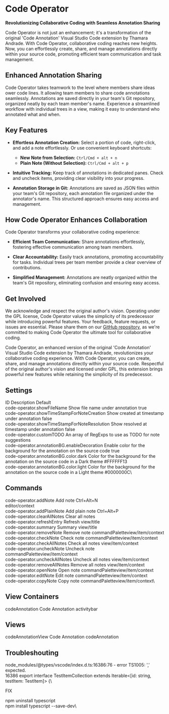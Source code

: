 # Code Operator

**Revolutionizing Collaborative Coding with Seamless Annotation Sharing**

Code Operator is not just an enhancement; it's a transformation of the original 'Code Annotation' Visual Studio Code extension by Thamara Andrade. With Code Operator, collaborative coding reaches new heights. Now, you can effortlessly create, share, and manage annotations directly within your source code, promoting efficient team communication and task management.

## Enhanced Annotation Sharing

Code Operator takes teamwork to the level where members share ideas ower code lines. It allowing team members to share code annotations seamlessly. Annotations are saved directly in your team's Git repository, organized neatly by each team member's name. Experience a streamlined workflow with individual trees in a view, making it easy to understand who annotated what and when.

## Key Features

- **Effortless Annotation Creation:** Select a portion of code, right-click, and add a note effortlessly. Or use convenient keyboard shortcuts:
  - **New Note from Selection:** `Ctrl/Cmd + alt + n`
  - **Plain Note (Without Selection):** `Ctrl/Cmd + alt + p`

- **Intuitive Tracking:** Keep track of annotations in dedicated panes. Check and uncheck items, providing clear visibility into your progress.

- **Annotation Storage in Git:** Annotations are saved as JSON files within your team's Git repository, each annotation file organized under the annotator's name. This structured approach ensures easy access and management.

## How Code Operator Enhances Collaboration

Code Operator transforms your collaborative coding experience:

- **Efficient Team Communication:** Share annotations effortlessly, fostering effective communication among team members.

- **Clear Accountability:** Easily track annotations, promoting accountability for tasks. Individual trees per team member provide a clear overview of contributions.

- **Simplified Management:** Annotations are neatly organized within the team's Git repository, eliminating confusion and ensuring easy access.

## Get Involved

We acknowledge and respect the original author's vision. Operating under the GPL license, Code Operator values the simplicity of its predecessor while introducing powerful features. Your feedback, feature requests, or issues are essential. Please share them on our [GitHub repository](https://github.com/arise-project/vscode-code-operator), as we're committed to making Code Operator the ultimate tool for collaborative coding.

Code Operator, an enhanced version of the original 'Code Annotation' Visual Studio Code extension by Thamara Andrade, revolutionizes your collaborative coding experience. With Code Operator, you can create, share, and manage annotations directly within your source code. Respectful of the original author's vision and licensed under GPL, this extension brings powerful new features while retaining the simplicity of its predecessor.

## Settings

ID	Description	Default\
code-operator.showFileName	Show file name under annotation	true\
code-operator.showTimeStampForNoteCreation	Show created at timestamp under annotation	false\
code-operator.showTimeStampForNoteResolution	Show resolved at timestamp under annotation	false\
code-operator.customTODO	An array of RegExps to use as TODO for note suggestions\
code-operator.annotationBG.enableDecoration	Enable color for the background for the annotation on the source code	true\
code-operator.annotationBG.color.dark	Color for the background for the annotation on the source code in a Dark theme	#FFFFFF13\
code-operator.annotationBG.color.light	Color for the background for the annotation on the source code in a Light theme	#0000000C\

## Commands

code-operator.addNote	Add note	Ctrl+Alt+N\
editor/context\
code-operator.addPlainNote	Add plain note	Ctrl+Alt+P\
code-operator.clearAllNotes	Clear all notes\
code-operator.refreshEntry	Refresh		view/title\
code-operator.summary	Summary		view/title\
code-operator.removeNote	Remove note		commandPaletteview/item/context\
code-operator.checkNote	Check note		commandPaletteview/item/context\
code-operator.checkAllNotes	Check all notes		view/item/context\
code-operator.uncheckNote	Uncheck note		commandPaletteview/item/context\
code-operator.uncheckAllNotes	Uncheck all notes		view/item/context\
code-operator.removeAllNotes	Remove all notes		view/item/context\
code-operator.openNote	Open note		commandPaletteview/item/context\
code-operator.editNote	Edit note		commandPaletteview/item/context\
code-operator.copyNote	Copy note		commandPaletteview/item/context\

## View Containers

codeAnnotation	Code Annotation	activitybar

## Views

codeAnnotationView	Code Annotation	codeAnnotation

## Troubleshouting

node_modules/@types/vscode/index.d.ts:16386:76 - error TS1005: ',' expected.\
16386  export interface TestItemCollection extends Iterable<[id: string, testItem: TestItem]> {\

FIX

npm uninstall typescript\
npm install typescript --save-dev\
